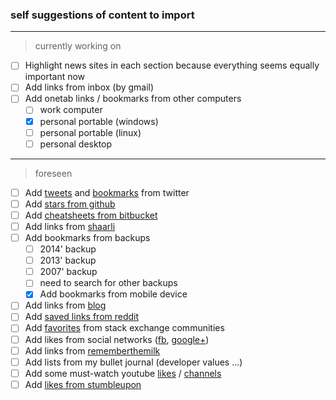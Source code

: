 ### self suggestions of content to import
___
> currently working on
* [ ] Highlight news sites in each section because everything seems equally important now
* [ ] Add links from inbox (by gmail)
* [ ] Add onetab links / bookmarks from other computers
  * [ ] work computer
  * [x] personal portable (windows)
  * [ ] personal portable (linux)
  * [ ] personal desktop
___
> foreseen 
* [ ] Add [tweets](https://twitter.com/MorganGeek) and [bookmarks](https://twitter.com/MorganGeek/likes) from twitter
* [ ] Add [stars from github](https://github.com/MorganGeek?tab=stars)
* [ ] Add [cheatsheets from bitbucket](https://bitbucket.org/morgangeek/cheatsheet)
* [ ] Add links from [shaarli](http://www.morgangeek.be/shaarli/)
* [ ] Add bookmarks from backups
  * [ ] 2014' backup
  * [ ] 2013' backup
  * [ ] 2007' backup
  * [ ] need to search for other backups 
  * [x] Add bookmarks from mobile device
* [ ] Add links from [blog](http://www.morgangeek.be/blog/)
* [ ] Add [saved links from reddit](https://www.reddit.com/user/MorganGeek/saved/)
* [ ] Add [favorites](https://stackexchange.com/users/2315914/morgangeek?tab=favorites) from stack exchange communities
* [ ] Add likes from social networks ([fb](https://www.facebook.com/mwattiez/allactivity?privacy_source=activity_log&log_filter=likes), [google+](https://plus.google.com/+MorganWattiez))
* [ ] Add links from [rememberthemilk](https://www.rememberthemilk.com/app/#all)
* [ ] Add lists from my bullet journal (developer values ...)
* [ ] Add some must-watch youtube [likes](https://www.youtube.com/channel/UC3gqyF0Mvh7EaOIa31JkEXA/videos?view=15&sort=dd&shelf_id=0) / [channels](https://www.youtube.com/channel/UC3gqyF0Mvh7EaOIa31JkEXA/channels?view=56&shelf_id=0)
* [ ] Add [likes from stumbleupon](http://www.stumbleupon.com/stumbler/MorganGeek/likes)
